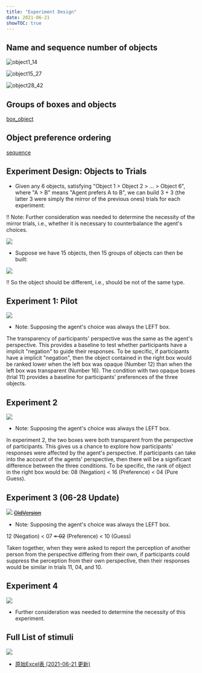 ```yaml
---
title: "Experiment Design"
date: 2021-06-21
showTOC: true
---
```

## Name and sequence number of objects
![object1_14](../Supporting_Information/object1_14.png)

![object15_27](../Supporting_Information/object15_27.png)

![object28_42](../Supporting_Information/object28_42.png)

## Groups of boxes and objects
[box_object](../Source_Files/E1_boxcolor_object.Pdf)

## Object preference ordering
[sequence](../Source_Files/S_object_left_right.Pdf)

## Experiment Design: Objects to Trials

- Given any 6 objects, satisfying "Object 1 > Object 2 > ... > Object 6", where "A > B" means "Agent prefers A to B", we can build 3 + 3 (the latter 3 were simply the mirror of the previous ones) trials for each experiment:

!! Note: Further consideration was needed to determine the necessity of the mirror trials, i.e., whether it is necessary to counterbalance the agent's choices.

![](../Supporting_Information/Objects-2-Design.png)

- Suppose we have 15 objects, then 15 groups of objects can then be built:

![](../Supporting_Information/Objects-2-Trials.png)

!! So the object should be different, i.e., should be not of the same type.

## Experiment 1: Pilot

![](../Supporting_Information/Experiment_1.png)

- Note: Supposing the agent's choice was always the LEFT box.

The transparency of participants' perspective was the same as the agent's perspective. This provides a baseline to test whether participants have a implicit "negation" to guide their responses. 
To be specific, if participants have a implicit "negation", then the object contained in the right box would be ranked lower when the left box was opaque (Number 12) than when the left box was transparent (Number 16). The condition with two opaque boxes (trial 11) provides a baseline for participants' preferences of the three objects.

## Experiment 2

![](../Supporting_Information/Experiment_2.png)

- Note: Supposing the agent's choice was always the LEFT box.

In experiment 2, the two boxes were both transparent from the perspective of participants. This gives us a chance to explore how participants' responses were affected by the agent's perspective. If participants can take into the account of the agents' perspective, then there will be a significant difference between the three conditions. To be specific, the rank of object in the right box would be: 08 (Negation) < 16 (Preference) < 04 (Pure Guess).

## Experiment 3 (06-28 Update)

![](../Supporting_Information/Experiment_3_06_28_Update.png)
[~~OldVersion~~](../Supporting_Information/Experiment_3.png)

- Note: Supposing the agent's choice was always the LEFT box.

12 (Negation) < 07 ~~= 02~~ (Preference) < 10 (Guess)

Taken together, when they were asked to report the perception of another person from the perspective differing from their own, if participants could suppress the perception from their own perspective, then their responses would be similar in trials 11, 04, and 10.

## Experiment 4

![](../Supporting_Information/Experiment_4.png)

- Further consideration was needed to determine the necessity of this experiment.

## Full List of stimuli

![](../Supporting_Information/Stimuli_Full_List.png)

- [原始Excel表 (2021-06-21 更新)](../Supporting_Information/Negation_Design.xlsx)
